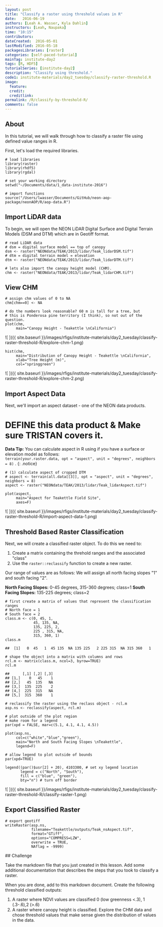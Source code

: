 ```yaml
---
layout: post
title: "Classify a raster using threshold values in R"
date:   2016-06-19
authors: [Leah A. Wasser, Kyla Dahlin]
instructors: [Leah, Naupaka]
time: "10:15"
contributors:
dateCreated:  2016-05-01
lastModified: 2016-05-18
packagesLibraries: [raster]
categories: [self-paced-tutorial]
mainTag: institute-day2
tags: [R, HDF5]
tutorialSeries: [institute-day2]
description: "Classify using threshold."
code1: institute-materials/day2_tuesday/classify-raster-threshold.R
image:
  feature: 
  credit: 
  creditlink:
permalink: /R/classify-by-threshold-R/
comments: false
---
```


## About

In this tutorial, we will walk through how to classify a raster file using
defined value ranges in R. 

First, let's load the required libraries.


    # load libraries
    library(raster)
    library(rhdf5)
    library(rgdal)
    
    # set your working directory
    setwd("~/Documents/data/1_data-institute-2016")
    
    # import functions
    source("/Users/lwasser/Documents/GitHub/neon-aop-package/neonAOP/R/aop-data.R")

## Import LiDAR data

To begin, we will open the NEON LiDAR Digital Surface and Digital Terrain Models
(DSM and DTM) which are in Geotiff format.


    # read LiDAR data
    # dsm = digital surface model == top of canopy
    dsm <- raster("NEONdata/TEAK/2013/lidar/Teak_lidarDSM.tif")
    # dtm = digital terrain model = elevation
    dtm <- raster("NEONdata/TEAK/2013/lidar/Teak_lidarDTM.tif") 
    
    # lets also import the canopy height model (CHM).
    chm <- raster("NEONdata/TEAK/2013/lidar/Teak_lidarCHM.tif")

## View CHM


    # assign chm values of 0 to NA
    chm[chm==0] <- NA
    
    # do the numbers look reasonable? 60 m is tall for a tree, but
    # this is Ponderosa pine territory (I think), so not out of the question.
    plot(chm,
         main="Canopy Height - Teakettle \nCalifornia") 

![ ]({{ site.baseurl }}/images/rfigs/institute-materials/day2_tuesday/classify-raster-threshold-R/explore-chm-1.png)

    hist(chm,
         main="Distribution of Canopy Height - Teakettle \nCalifornia",
         xlab="Tree Height (m)", 
         col="springgreen")

![ ]({{ site.baseurl }}/images/rfigs/institute-materials/day2_tuesday/classify-raster-threshold-R/explore-chm-2.png)

## Import Aspect Data

Next, we'll import an aspect dataset - one of the NEON data products.

# DEFINE this data product & Make sure TRISTAN covers it.

<i class="fa fa-star"></i> **Data Tip:** You can calculate aspect in R 
using if you have a surface or elevation model as follows:  
`terrain(your.raster.data, opt = "aspect", unit = "degrees", neighbors = 8)` .
{: .notice}


    # (1) calculate aspect of cropped DTM
    # aspect <- terrain(all.data[[3]], opt = "aspect", unit = "degrees", neighbors = 8)
    aspect <- raster("NEONdata/TEAK/2013/lidar/Teak_lidarAspect.tif")
    
    plot(aspect,
         main="Aspect for Teakettle Field Site",
         axes=F)

![ ]({{ site.baseurl }}/images/rfigs/institute-materials/day2_tuesday/classify-raster-threshold-R/import-aspect-data-1.png)

## Threshold Based Raster Classification

Next, we will create a classified raster object.
To do this we need to:

1. Create a matrix containing the threhold ranges and the associated "class"
2. Use the `raster::reclassify` function to create a new raster.

Our range of values are as follows:
We will assign all north facing slopes "1" and south facing "2". 

**North Facing Slopes:** 0-45 degrees, 315-360 degrees; class=1
**South Facing Slopes:** 135-225 degrees; class=2



    # first create a matrix of values that represent the classification ranges
    # North face = 1
    # South face = 2
    class.m <- c(0, 45, 1, 
                 45, 135, NA, 
                 135, 225, 2,  
                 225 , 315, NA, 
                 315, 360, 1)
    class.m

    ##  [1]   0  45   1  45 135  NA 135 225   2 225 315  NA 315 360   1

    # shape the object into a matrix with columns and rows
    rcl.m <- matrix(class.m, ncol=3, byrow=TRUE)
    rcl.m

    ##      [,1] [,2] [,3]
    ## [1,]    0   45    1
    ## [2,]   45  135   NA
    ## [3,]  135  225    2
    ## [4,]  225  315   NA
    ## [5,]  315  360    1

    # reclassify the raster using the reclass object - rcl.m
    asp.ns <- reclassify(aspect, rcl.m)
    
    # plot outside of the plot region
    # make room for a legend
    par(xpd = FALSE, mar=c(5.1, 4.1, 4.1, 4.5))
    
    plot(asp.ns, 
         col=c("white","blue","green"),
         main="North and South Facing Slopes \nTeakettle",
         legend=F)
    
    # allow legend to plot outside of bounds
    par(xpd=TRUE)
    
    legend((par()$usr[2] + 20), 4103300, # set xy legend location
           legend = c("North", "South"),
           fill = c("blue", "green"), 
           bty="n") # turn off border

![ ]({{ site.baseurl }}/images/rfigs/institute-materials/day2_tuesday/classify-raster-threshold-R/classify-raster-1.png)

## Export Classified Raster


    # export geotiff 
    writeRaster(asp.ns,
                filename="Teakettle/outputs/Teak_nsAspect.tif",
                format="GTiff",
                options="COMPRESS=LZW",
                overwrite = TRUE,
                NAflag = -9999)

<div id="challenge" markdown="1">
## Challenge

Take the markdown file that you just created in this lesson. Add some additional
documentation that describes the steps that you took to classify a raster.

When you are done, add to this markdown document. Create the following threshold 
classified outputs:

1. A raster where NDVI values are classified 0 (low greenness <.3),
1 (.3-.6),2 (>.6) 
2. A raster where canopy height is classified. Explore the CHM data and chose 
threshold values that make sense given the distribution of values in the data.


</div>
